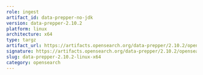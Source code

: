 ```yaml
---
role: ingest
artifact_id: data-prepper-no-jdk
version: data-prepper-2.10.2
platform: linux
architecture: x64
type: targz
artifact_url: https://artifacts.opensearch.org/data-prepper/2.10.2/opensearch-data-prepper-2.10.2-linux-x64.tar.gz
signature: https://artifacts.opensearch.org/data-prepper/2.10.2/opensearch-data-prepper-2.10.2-linux-x64.tar.gz.sig
slug: data-prepper-2.10.2-linux-x64
category: opensearch
---
```


